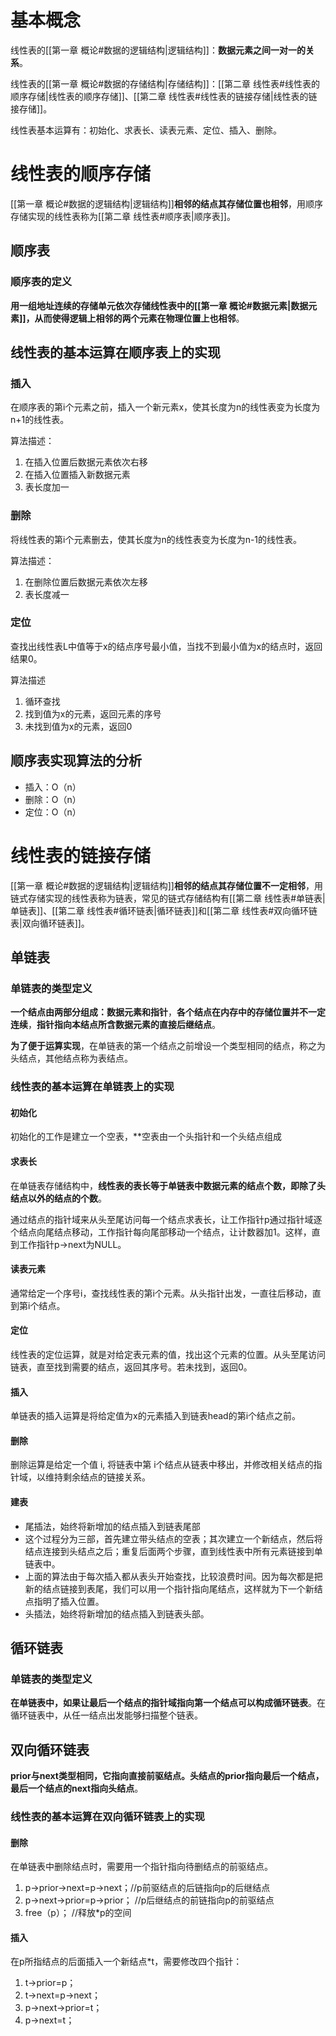 # 基本概念

线性表的[[第一章 概论#数据的逻辑结构|逻辑结构]]：**数据元素之间一对一的关系**。

线性表的[[第一章 概论#数据的存储结构|存储结构]]：[[第二章 线性表#线性表的顺序存储|线性表的顺序存储]]、[[第二章 线性表#线性表的链接存储|线性表的链接存储]]。

线性表基本运算有：初始化、求表长、读表元素、定位、插入、删除。

# 线性表的顺序存储

[[第一章 概论#数据的逻辑结构|逻辑结构]]**相邻的结点其存储位置也相邻**，用顺序存储实现的线性表称为[[第二章 线性表#顺序表|顺序表]]。

## 顺序表

### 顺序表的定义

**用一组地址连续的存储单元依次存储线性表中的[[第一章 概论#数据元素|数据元素]]，从而使得逻辑上相邻的两个元素在物理位置上也相邻**。

## 线性表的基本运算在顺序表上的实现

### 插入

在顺序表的第i个元素之前，插入一个新元素x，使其长度为n的线性表变为长度为n+1的线性表。

算法描述：
1. 在插入位置后数据元素依次右移
2. 在插入位置插入新数据元素
3. 表长度加一

### 删除

将线性表的第i个元素删去，使其长度为n的线性表变为长度为n-1的线性表。

算法描述：
1. 在删除位置后数据元素依次左移
2. 表长度减一

### 定位

查找出线性表L中值等于x的结点序号最小值，当找不到最小值为x的结点时，返回结果0。

算法描述
1. 循环查找
2. 找到值为x的元素，返回元素的序号
3. 未找到值为x的元素，返回0

## 顺序表实现算法的分析

- 插入：O（n）  
- 删除：O（n）  
- 定位：O（n）

# 线性表的链接存储

[[第一章 概论#数据的逻辑结构|逻辑结构]]**相邻的结点其存储位置不一定相邻**，用链式存储实现的线性表称为链表，常见的链式存储结构有[[第二章 线性表#单链表|单链表]]、[[第二章 线性表#循环链表|循环链表]]和[[第二章 线性表#双向循环链表|双向循环链表]]。

## 单链表

### 单链表的类型定义

**一个结点由两部分组成：数据元素和指针**，**各个结点在内存中的存储位置并不一定连续**，**指针指向本结点所含数据元素的直接后继结点**。

**为了便于运算实现**，在单链表的第一个结点之前增设一个类型相同的结点，称之为头结点，其他结点称为表结点。

### 线性表的基本运算在单链表上的实现

#### 初始化

初始化的工作是建立一个空表，**空表由一个头指针和一个头结点组成

#### 求表长

在单链表存储结构中，**线性表的表长等于单链表中数据元素的结点个数，即除了头结点以外的结点的个数**。

通过结点的指针域来从头至尾访问每一个结点求表长，让工作指针p通过指针域逐个结点向尾结点移动，工作指针每向尾部移动一个结点，让计数器加1。这样，直到工作指针p->next为NULL。


#### 读表元素

通常给定一个序号i，查找线性表的第i个元素。从头指针出发，一直往后移动，直到第i个结点。


#### 定位

线性表的定位运算，就是对给定表元素的值，找出这个元素的位置。从头至尾访问链表，直至找到需要的结点，返回其序号。若未找到，返回0。

#### 插入

单链表的插入运算是将给定值为x的元素插入到链表head的第i个结点之前。

#### 删除

删除运算是给定一个值 i, 将链表中第 i个结点从链表中移出，并修改相关结点的指针域，以维持剩余结点的链接关系。

#### 建表

- 尾插法，始终将新增加的结点插入到链表尾部
- 这个过程分为三部，首先建立带头结点的空表；其次建立一个新结点，然后将结点连接到头结点之后；重复后面两个步骤，直到线性表中所有元素链接到单链表中。
- 上面的算法由于每次插入都从表头开始查找，比较浪费时间。因为每次都是把新的结点链接到表尾，我们可以用一个指针指向尾结点，这样就为下一个新结点指明了插入位置。
- 头插法，始终将新增加的结点插入到链表头部。


## 循环链表

### 单链表的类型定义

**在单链表中，如果让最后一个结点的指针域指向第一个结点可以构成循环链表**。在循环链表中，从任一结点出发能够扫描整个链表。

## 双向循环链表

**prior与next类型相同，它指向直接前驱结点。头结点的prior指向最后一个结点，最后一个结点的next指向头结点**。

### 线性表的基本运算在双向循环链表上的实现

#### 删除

在单链表中删除结点时，需要用一个指针指向待删结点的前驱结点。  
1. p->prior->next=p->next；//p前驱结点的后链指向p的后继结点  
2. p->next->prior=p->prior；  //p后继结点的前链指向p的前驱结点  
3. free（p）； //释放*p的空间  

#### 插入

在p所指结点的后面插入一个新结点*t，需要修改四个指针：  
1. t->prior=p；  
2. t->next=p->next；  
3. p->next->prior=t；  
4. p->next=t；


